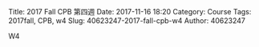 Title: 2017 Fall CPB 第四週
Date: 2017-11-16 18:20
Category: Course
Tags: 2017fall, CPB, w4
Slug: 40623247-2017-fall-cpb-w4
Author: 40623247

W4

<!-- PELICAN_END_SUMMARY -->






